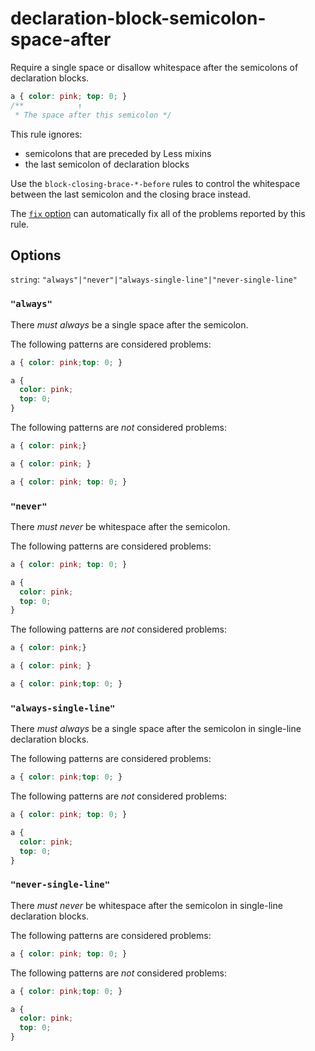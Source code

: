 # declaration-block-semicolon-space-after

Require a single space or disallow whitespace after the semicolons of declaration blocks.

```css
a { color: pink; top: 0; }
/**            ↑
 * The space after this semicolon */
```

This rule ignores:

- semicolons that are preceded by Less mixins
- the last semicolon of declaration blocks

Use the `block-closing-brace-*-before` rules to control the whitespace between the last semicolon and the closing brace instead.

The [`fix` option](https://stylelint.io/user-guide/options#fix) can automatically fix all of the problems reported by this rule.

## Options

`string`: `"always"|"never"|"always-single-line"|"never-single-line"`

### `"always"`

There _must always_ be a single space after the semicolon.

The following patterns are considered problems:

```css
a { color: pink;top: 0; }
```

```css
a {
  color: pink;
  top: 0;
}
```

The following patterns are _not_ considered problems:

```css
a { color: pink;}
```

```css
a { color: pink; }
```

```css
a { color: pink; top: 0; }
```

### `"never"`

There _must never_ be whitespace after the semicolon.

The following patterns are considered problems:

```css
a { color: pink; top: 0; }
```

```css
a {
  color: pink;
  top: 0;
}
```

The following patterns are _not_ considered problems:

```css
a { color: pink;}
```

```css
a { color: pink; }
```

```css
a { color: pink;top: 0; }
```

### `"always-single-line"`

There _must always_ be a single space after the semicolon in single-line declaration blocks.

The following patterns are considered problems:

```css
a { color: pink;top: 0; }
```

The following patterns are _not_ considered problems:

```css
a { color: pink; top: 0; }
```

```css
a {
  color: pink;
  top: 0;
}
```

### `"never-single-line"`

There _must never_ be whitespace after the semicolon in single-line declaration blocks.

The following patterns are considered problems:

```css
a { color: pink; top: 0; }
```

The following patterns are _not_ considered problems:

```css
a { color: pink;top: 0; }
```

```css
a {
  color: pink;
  top: 0;
}
```
